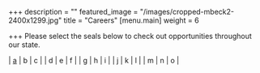 +++
description = ""
featured_image = "/images/cropped-mbeck2-2400x1299.jpg"
title = "Careers"
[menu.main]
weight = 6

+++
Please select the seals below to check out opportunities throughout our state.

| [a](/images/apache.png) | b | c |
| d | e | f |
| g | h | i |
| j | k | l |
| m | n | o |